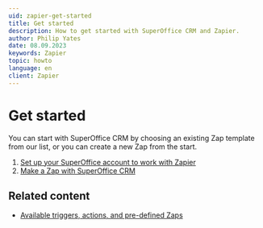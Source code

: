 ```yaml
---
uid: zapier-get-started
title: Get started
description: How to get started with SuperOffice CRM and Zapier.
author: Philip Yates
date: 08.09.2023
keywords: Zapier
topic: howto
language: en
client: Zapier
---
```



# Get started

You can start with SuperOffice CRM by choosing an existing Zap template from our list, or you can create a new Zap from the start.

1. [Set up your SuperOffice account to work with Zapier][2]
2. [Make a Zap with SuperOffice CRM][3]

## Related content

* [Available triggers, actions, and pre-defined Zaps][1]

<!-- Referenced links -->
[1]: ../reference.md
[2]: set-up-account.md
[3]: create-zap.md
